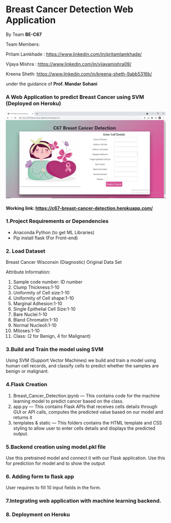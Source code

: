 # Breast Cancer Detection Web Application
By Team **BE-C67**

Team Members:

Pritam Lamkhade : https://www.linkedin.com/in/pritamlamkhade/

Vijaya Mishra : https://www.linkedin.com/in/vijayamishra09/

Kreena Sheth: https://www.linkedin.com/in/kreena-sheth-9abb5316b/

under the guidance of **Prof. Mandar Sohani**

### A Web Application to predict Breast Cancer using SVM  (Deployed on Heroku)

![alt text](https://github.com/pritamlamkhade/C67-Breast-Cancer-Detection/blob/main/output.JPG?raw=true)


#### Working link:  https://c67-breast-cancer-detection.herokuapp.com/
### 1.Project Requirements or Dependencies
* Anaconda Python (to get ML Libraries)
* Pip install flask (For Front-end)

### 2. Load Dataset
Breast Cancer Wisconsin (Diagnostic) Original Data Set

Attribute Information:
1.	Sample code number: ID number
2.	Clump Thickness:1-10
3.	Uniformity of Cell size:1-10
4.	Uniformity of Cell shape:1-10
5.	Marginal Adhesion:1-10
6.	Single Epithelial Cell Size:1-10
7.	Bare Nuclei:1-10
8.	Bland Chromatin:1-10
9.	Normal Nucleoli:1-10
10.	Mitoses:1-10
11.	Class: (2 for Benign, 4 for Malignant)
### 3.Build and Train the model using SVM
Using SVM (Support Vector Machines) we build and train a model using human cell records, and classify cells to predict whether the samples are benign or malignant.
### 4.Flask Creation
1.	Breast_Cancer_Detection.ipynb — This contains code for the machine learning model to predict cancer based on the class.
2.	app.py — This contains Flask APIs that receives cells details through GUI or API calls, computes the predicted value based on our model and returns it
3.	templates & static  — This folders contains the HTML template and CSS styling to allow user to enter cells details and displays the predicted output.

### 5.Backend creation using model.pkl file

Use this pretrained model and connect it with our Flask application.
Use this for prediction for model and to show the output

### 6. Adding form to flask app
User requires to fill 10 input fields in the form.
 
### 7.Integrating web application with machine learning backend.

### 8. Deployment on Heroku

